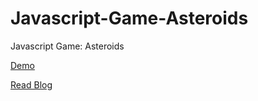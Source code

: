 # Javascript-Game-Asteroids
Javascript Game: Asteroids

[Demo](https://stormy-reaches-4347.herokuapp.com/)

[Read Blog](https://medium.com/@tabor_francesca/javascript-game-asteroids-45c8663210a1)
